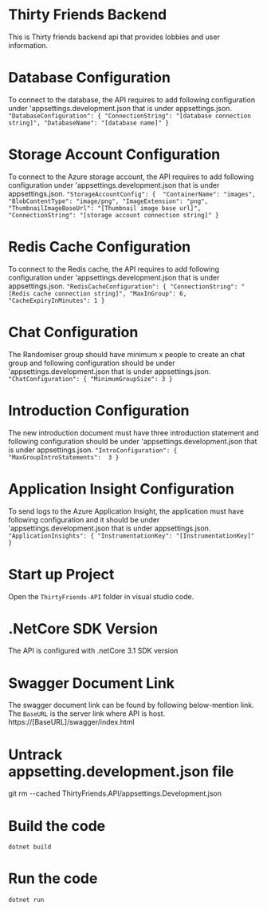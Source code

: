 # Thirty Friends Backend
This is Thirty friends backend api that provides lobbies and user information. 

# Database Configuration
To connect to the database, the API requires to add following configuration under 'appsettings.development.json that is under appsettings.json.
`
  "DatabaseConfiguration": {
    "ConnectionString": "[database connection string]",
    "DatabaseName": "[database name]"
  }` 

# Storage Account Configuration
To connect to the Azure storage account, the API requires to add following configuration under 'appsettings.development.json that is under appsettings.json.
  `"StorageAccountConfig": { 
      "ContainerName": "images",
      "BlobContentType": "image/png",
      "ImageExtension": "png",
      "ThumbnailImageBaseUrl": "[Thumbnail image base url]",
      "ConnectionString": "[storage account connection string]"
    }`

# Redis Cache Configuration
To connect to the Redis cache, the API requires to add following configuration under 'appsettings.development.json that is under appsettings.json.
`"RedisCacheConfiguration": {
    "ConnectionString": "[Redis cache connection string]",
    "MaxInGroup": 6,
    "CacheExpiryInMinutes": 1
  }`

# Chat Configuration
The Randomiser group should have minimum x people to create an chat group and following configuration should be under 'appsettings.development.json that is under appsettings.json.
`"ChatConfiguration": {
      "MinimumGroupSize": 3
    }`

# Introduction Configuration
The new introduction document must have three introduction statement and following configuration should be under 'appsettings.development.json that is under appsettings.json.
`"IntroConfiguration": {
      "MaxGroupIntroStatements":  3
    }`
# Application Insight Configuration
To send logs to the Azure Application Insight, the application must have following configuration and it should be under 'appsettings.development.json that is under appsettings.json.
`"ApplicationInsights": {
        "InstrumentationKey": "[InstrumentationKey]"
      }`
      
  # Start up Project
  Open the `ThirtyFriends-API` folder in visual studio code.

  # .NetCore SDK Version
  The API is configured with .netCore 3.1 SDK version

  # Swagger Document Link
  The swagger document link can be found by following below-mention link. The `BaseURL` is the server link where API is host.
  https://[BaseURL]/swagger/index.html

  # Untrack appsetting.development.json file
  git rm --cached ThirtyFriends.API/appsettings.Development.json

  # Build the code
  `dotnet build`

  # Run the code
  `dotnet run`

